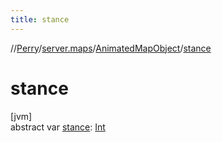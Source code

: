 ```yaml
---
title: stance
---
```

//[Perry](../../../index.html)/[server.maps](../index.html)/[AnimatedMapObject](index.html)/[stance](stance.html)



# stance



[jvm]\
abstract var [stance](stance.html): [Int](https://kotlinlang.org/api/latest/jvm/stdlib/kotlin/-int/index.html)




